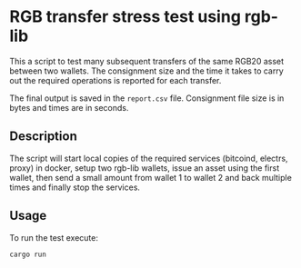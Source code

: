 # RGB transfer stress test using rgb-lib

This a script to test many subsequent transfers of the same RGB20 asset between
two wallets. The consignment size and the time it takes to carry out the
required operations is reported for each transfer.

The final output is saved in the `report.csv` file. Consignment file size is in
bytes and times are in seconds.


## Description

The script will start local copies of the required services (bitcoind, electrs,
proxy) in docker, setup two rgb-lib wallets, issue an asset using the first
wallet, then send a small amount from wallet 1 to wallet 2 and back multiple
times and finally stop the services.

## Usage

To run the test execute:
```sh
cargo run
```
